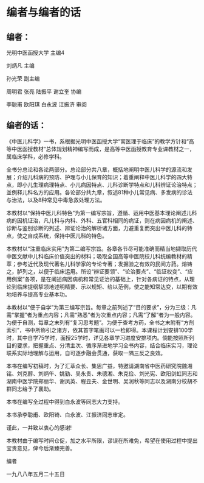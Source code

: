 # 编者与编者的话

## 编者：

光明中医函授大学  主编4

刘炳凡  主编

孙光荣  副主编

周明君  张亮  陆振平  谢立奎  协编

李聪甫  欧阳琪 白永波 江振济  审阅

## 编者的话：

《中医儿科学》一书，系根据光明中医函授大学“寓医理于临床”的教学方针和“高等中医函授教材”总体规划精神编写而成，是高等中医函授教育专业课教材之一，属临床学科，必修学科。

全书分总论和各论两部分。总论部分共八章，概括地阐明中医儿科学的源流和发展；介绍儿科病的预防、护理与小儿保育的知识；着重阐释中医儿科学的四大特点，即小儿生理病理特点、小儿病因特点、儿科诊断学特点和儿科辨证论治特点；並例释儿科名方的应用。各论部分共九章，叙述81种小儿常见病、多发病的诊法与治法，以及8种常见中毒急救处理方法。

本教材以“保持中医儿科特色”为第一编写宗旨，遵循、运用中医基本理论阐述儿科病的因机证治，凡儿科与内科、外科、五官科相同的病证，则在病因病机的阐述、诊断与鉴别诊断的列述、辨证论治的解析诸方面，力避重复而突出中医儿科的特点，使之自成系统，保持中医儿科的特色。

本教材以“注重临床实用”为第二编写宗旨。各章各节尽可能准确而精当地撷取历代中医文献中儿科临床价值突出的材料；吸取全国高等中医院校儿科统编教材的精萃；参考近代及现代著名儿科学家的专论专著；发掘验之有效的民间方药。熔铸之，胪列之，以便于临床运用。所设“辨证要领”、“论治要点”、“临证权变”、“应用例案”各项，是在阐述病因病机和常见证治的基础上，针对各病证的特点，从理论到临床提纲挈领地述明精要、示以规矩、给以范例，使之能知常达变，以期有效地培养与提高专业基本功。

本教材以“便于自学”为第三编写宗旨。每章之前列述了“目的要求”，分为三级：凡需“掌握”者为重点内容；凡需“熟悉”者为次重点内容；凡需“了解”者为一般内容。为便于自测，每章之末列有“复习思考题”。为便于查考方药，全书之末附有“方剂索引”，书中所称引之诸方，依其首字笔画可以一检即得。本课程计划安排100学时，其中自学75学时，面授25学时，详见各章学习进度安排项内。倘能按照所列目的要求，把握重点、分清主次、循序渐进地学习全书内容，结合临床实习，理论联系实际地理解与运用，自可逐步融会贯通，获取一隅三反之良效。

本书在编写初稿时，为了汇萃众长、集思广益，特邀请湖南省中医药研究院魏湘铭、刘克醇、刘炳午、姚勤、吴永贵、朱德湘、朱克俭、刘光宪、欧阳剑虹同志和湖南中医学院郑丽华、谢凤英、程丑夫、金世明、吴润秋等同志以及湖南分校胡不群同志给予了襄助。

本书在编写全过程中得到白永波等同志大力支持。

本书承李聪甫、欧阳锜、白永波、江振济同志审定。

谨此，一并致以衷心的感谢!

本教材由于编写时间仓促，加之水平所限，谬误在所难免，希望在使用过程中提出宝贵意见，俾今后渐臻完善。

编者

一九八八年五月二十五日
